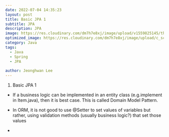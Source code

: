 ```yaml
---
date: 2022-07-04 14:35:23
layout: post
title: Basic JPA 1
subtitle: JPA
description: JPA
image: https://res.cloudinary.com/dm7h7e8xj/image/upload/v1559825145/theme16_o0seet.jpg
optimized_image: https://res.cloudinary.com/dm7h7e8xj/image/upload/c_scale,w_380/v1559825145/theme16_o0seet.jpg
category: Java
tags:
  - Java
  - Spring
  - JPA
  
author: Jeonghwan Lee
---
```


1. Basic JPA 1
 * If a business logic can be implemented in an entity class (e.g.implement in Item.java), then it is best case. This is called Domain Model Pattern.

 * In ORM, it is not good to use @Setter to set values of variables but rather, using validation methods (usually business logic?) that set those values

 * 


